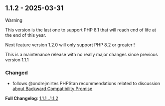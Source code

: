 
## 1.1.2 - 2025-03-31

> [!WARNING]
>
> This version is the last one to support PHP 8.1 that will reach end of life at the end of this year.
>
> Next feature version 1.2.0 will only support PHP 8.2 or greater !

This is a maintenance release with no really major changes since previous version 1.1.1

### Changed

- follows @ondrejmirtes PHPStan recommendations related to discussion [about Backward Compatibility Promise](phpstan/phpstan#12809)

**Full Changelog**: [1.1.1...1.1.2](https://github.com/llaville/sarif-php-converters/compare/1.1.1...1.1.2)
